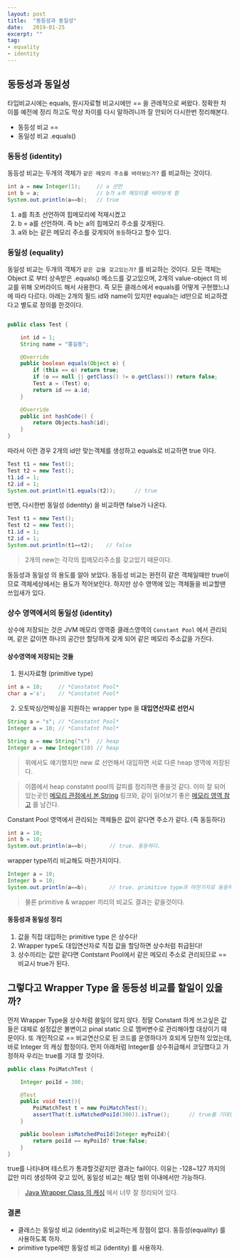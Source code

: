 ```yaml
---
layout: post
title:  "동등성과 동일성"
date:   2019-01-25
excerpt: ""
tag:
- equality
- identity
---
```


## 동등성과 동일성
타입비교시에는 equals, 원시자료형 비교시에만 == 을 관례적으로 써왔다. 
정확한 차이를 예전에 정리 하고도 막상 차이를 다시 말하려니까 잘 안되어 다시한번 정리해본다. 
- 동등성 비교 ==
- 동일성 비교 .equals()

 
### 동등성 (identity)
동등성 비교는 두개의 객체가 `같은 메모리 주소를 바라보는가?` 를 비교하는 것이다. 
```java
int a = new Integer(1);     // a 선언
int b = a;                  // b가 a의 메모리를 바라보게 함
System.out.println(a==b);   // true
```
1. a를 최초 선언하여 힙메모리에 적재시켰고
2. b = a를 선언하여. 즉 b는 a의 힙메모리 주소를 갖게된다.
3. a와 b는 같은 메모리 주소를 갖게되어 `동등`하다고 할수 있다.

### 동일성 (equality)
동일성 비교는 두개의 객체가 `같은 값을 갖고있는가?` 를 비교하는 것이다.
모든 객체는 Object 로 부터 상속받은 .equals() 메소드를 갖고있으며, 2개의 value-object 의 비교를 위해 오버라이드 해서 사용한다.
즉 모든 클래스에서 equals를 어떻게 구현했느냐에 따라 다르다.
아래는 2개의 필드 id와 name이 있지만 equals는 id만으로 비교하겠다고 별도로 정의를 한것이다. 
```java

public class Test {

	int id = 1;
	String name = "홍길동";

	@Override
	public boolean equals(Object o) {
		if (this == o) return true;
		if (o == null || getClass() != o.getClass()) return false;
		Test a = (Test) o;
		return id == a.id;
	}

	@Override
	public int hashCode() {
		return Objects.hash(id);
	}
}
```

따라서 이런 경우 2개의 id만 맞는객체를 생성하고 equals로 비교하면 true 이다.
```java
Test t1 = new Test();
Test t2 = new Test();
t1.id = 1;
t2.id = 1;
System.out.println(t1.equals(t2));      // true

``` 

반면, 다시한번 동일성 (identity) 을 비교하면 false가 나온다.
```java
Test t1 = new Test();
Test t2 = new Test();
t1.id = 1;
t2.id = 1;
System.out.println(t1==t2);    // false

```
> 2개의 new는 각각의 힙메모리주소를 갖고있기 때문이다.

동등성과 동일성 의 용도를 알아 보았다. 
동등성 비교는 완전히 같은 객체일때만 true이므로 객체세상에서는 용도가 적어보인다. 
하지만 상수 영역에 있는 객체들을 비교할땐 쓰임새가 있다.

### 상수 영역에서의 동일성 (identity) 
상수에 저장되는 것은 JVM 메모리 영역중 클래스영역의 `Constant Pool` 에서 관리되며, 
같은 값이면 하나의 공간만 할당하게 갖게 되어 같은 메모리 주소값을 가진다. 

#### 상수영역에 저장되는 것들
1. 원시자료형 (primitive type)
```java
int a = 10;     // *Constatnt Pool* 
char a ='s';    // *Constatnt Pool* 
```

 
2. 오토박싱/언박싱을 지원하는 wrapper type 을 **대입연산자로 선언시**
```java
String a = "s"; // *Constatnt Pool* 
Integer a = 10; // *Constatnt Pool* 

String a = new String("s")  // heap
Integer a = new Integer(10) // heap
```
> 위에서도 얘기했지만 new 로 선언해서 대입하면 서로 다른 heap 영역에 저장된다. 


> 이쯤에서 heap constatnt pool의 갈피를 정리하면 좋을것 같다.
이미 잘 되어 있는곳인 [메모리 관점에서 본 String](https://marvell.tistory.com/entry/Java-%EB%A9%94%EB%AA%A8%EB%A6%AC-%EA%B4%80%EC%A0%90%EC%97%90%EC%84%9C-%EB%B3%B8-String)
링크와, 같이 읽어보기 좋은 [메모리 영역 참고](https://12bme.tistory.com/142) 를 남긴다. 

Constant Pool 영역에서 관리되는 객체들은 값이 같다면 주소가 같다. (즉 동등하다)
```java
int a = 10;
int b = 10;
System.out.println(a==b);       // true. 동등하다.
```
wrapper type끼리 비교해도 마찬가지이다. 
```java
Integer a = 10;
Integer b = 10;
System.out.println(a==b);       // true. primitive type과 마찬가지로 동등하다. 
```
> 물론 primitive & wrapper 끼리의 비교도 결과는 같을것이다.



#### 동등성과 동일성 정리
1. 값을 직접 대입하는 primitive type 은 상수다!
2. Wrapper type도 대입연산자로 직접 값을 할당하면 상수처럼 취급된다!
3. 상수끼리는 값만 같다면 Contstant Pool에서 같은 메모리 주소로 관리되므로 == 비교시 true가 된다.

 



## 그렇다고 Wrapper Type 을 동등성 비교를 할일이 있을까?
먼저 Wrapper Type을 상수처럼 쓸일이 많지 않다.
정말 Constant 하게 쓰고싶은 값들은 대체로 설정값은 불변이고 pinal static 으로 멤버변수로 관리해야할 대상이기 때문이다.
또 개인적으로 == 비교연산으로 된 코드를 운영하다가 호되게 당한적 있었는데, 바로 Integer 의 캐싱 함정이다.
먼저 아래처럼 Integer를 상수취급해서 코딩했다고 가정하자 우리는 true를 기대 할 것이다.
```java
public class PoiMatchTest {

	Integer poiId = 300;

	@Test
	public void test(){
		PoiMatchTest t = new PoiMatchTest();
		assertThat(t.isMatchedPoiId(300)).isTrue();      // true를 기대한다.
	}

	public boolean isMatchedPoiId(Integer myPoiId){
		return poiId == myPoiId? true:false;
	}
}
```
true를 나타내며 테스트가 통과할것같지만 결과는 fail이다.
이유는 -128~127 까지의 값만 미리 생성하여 갖고 있어, 동일성 비교는 해당 범위 이내에서만 가능하다.
> [Java Wrapper Class 의 캐싱](https://feco.tistory.com/112) 에서 너무 잘 정리되어 있다.

### 결론
- 클래스는 동일성 비교 (identity)로 비교하는게 장점이 없다. 동등성(equality) 를 사용하도록 하자.
- primitive type에만 동일성 비교 (identity) 를 사용하자.

